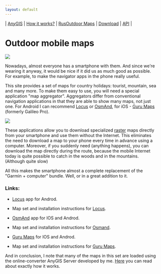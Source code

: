 ```yaml
---
layout: default
---
```


| [AnyGIS][01] | [How it works?][02] | [RusOutdoor Maps][03] | [Download][04] | [API][05] |


[01]: http://www.anygis.ru/index_en
[02]: http://www.anygis.ru/Web/Html/Description_en
[03]: http://www.anygis.ru/Web/Html/RusOutdoor_en
[04]: http://www.anygis.ru/Web/Html/DownloadPage_en
[05]: http://www.anygis.ru/Web/Html/Api_en
[07]: http://www.anygis.ru/Web/Html/Vektor_and_raster_en



# Outdoor mobile maps

![](http://www.anygis.ru/Web/Img/smartphone.png)

Nowadays, almost everyone has a smartphone with them. And since we're wearing it anyway, it would be nice if it did us as much good as possible. For example, to make the navigator apps in the phone really useful.

This site provides a set of maps for country holidays: tourist, mountain, sea and many more. To make them easy to use, you will need a special application "map aggregator". Aggregators differ from conventional navigation applications in that they are able to show many maps, not just one. For Android I can recommend [Locus][1] or [OsmAnd][6], for iOS - [Guru Maps][2] (formerly Galileo Pro).

![](http://www.anygis.ru/Web/Img/locus_maplist.png)

These applications allow you to download specialized [raster][07] maps directly from your smartphone and use them without the Internet. This eliminates the need to download a map to your phone every time in advance using a computer. Moreover, if you suddenly need (anything happens), you can download the map directly during the route, because the mobile Internet today is quite possible to catch in the woods and in the mountains. (Although quite slow)

All this makes the smartphone almost a complete replacement of the "Garmin + computer" bundle. Well, or in a great addition to it.

### Links: 

* [Locus][1] app for Androd.

* Map set and installation instructions for [Locus][10].

* [OsmAnd][6] app for IOS and Androd.

* Map set and installation instructions for [Osmand][11].

* [Guru Maps][2] for IOS and Androd.

* Map set and installation instructions for [Guru Maps][12].


And in conclusion, I note that many of the maps in this set are loaded using the online-сonverter AnyGIS Server developed by me. [Here][02] you can read about exactly how it works.




[1]: https://www.locusmap.eu/
[2]: https://gurumaps.app/
[3]: http://www.sasgis.org/
[4]: https://nakarte.me
[5]: https://melda.ru/2017/07/%D0%BD%D0%B0%D0%B2%D0%B8%D0%B3%D0%B0%D1%86%D0%B8%D1%8F-%D0%B2-%D0%BF%D0%BE%D1%85%D0%BE%D0%B4%D0%B5-%D1%82%D0%B5%D0%BB%D0%B5%D1%84%D0%BE%D0%BD-vs-garmin/
[6]: http://osmand.net/
[10]: http://www.anygis.ru/Web/Html/Locus_ru
[11]: http://www.anygis.ru/Web/Html/Osmand_ru
[12]: http://www.anygis.ru/Web/Html/Galileo_ru


